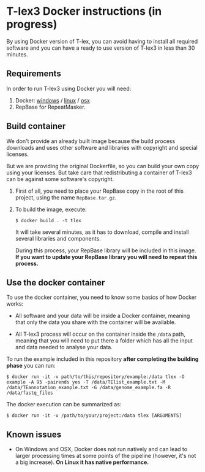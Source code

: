 # T-lex3 Docker instructions (in progress)

By using Docker version of T-lex, you can avoid having to install all required
software and you can have a ready to use version of T-lex3 in less than 30 minutes.

## Requirements

In order to run T-lex3 using Docker you will need:

1. Docker: [windows](https://docs.docker.com/docker-for-windows/install/) / [linux](https://docs.docker.com/install/linux/docker-ce/ubuntu/) / [osx](https://docs.docker.com/docker-for-mac/install/)
2. RepBase for RepeatMasker.

## Build container

We don't provide an already built image because the build process downloads and
uses other software and libraries with copyright and special licenses.

But we are providing the original Dockerfile, so you can build your own copy
using your licenses. But take care that redistributing a container of T-lex3
can be against some software's copyright.

1. First of all, you need to place your RepBase copy in the root of this project,
using the name `RepBase.tar.gz`.

2. To build the image, execute:
    ```
    $ docker build . -t tlex
    ```

    It will take several minutes, as it has to download, compile and install
    several libraries and components.

    During this process, your RepBase library will be included in this image.
    **If you want to update your RepBase library you will need to repeat this
    process.**

## Use the docker container

To use the docker container, you need to know some basics of how Docker works:

- All software and your data will be inside a Docker container, meaning that
only the data you share with the container will be available.

- All T-lex3 process will occur on the container inside the `/data` path, meaning
that you will need to put there a folder which has all the input and data needed
to analyse your data.

To run the example included in this repository **after completing the building phase** you can run:

```
$ docker run -it -v path/to/this/repository/example:/data tlex -O example -A 95 -pairends yes -T /data/TElist_example.txt -M /data/TEannotation_example.txt -G /data/genome_example.fa -R /data/fastq_files
```

The docker execution can be summarized as:

```
$ docker run -it -v /path/to/your/project:/data tlex [ARGUMENTS]
```

## Known issues

- On Windows and OSX, Docker does not run natively and can lead to larger
processing times at some points of the pipeline (however, it's not a big
increase). **On Linux it has native performance.**
